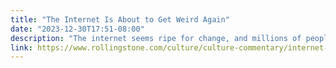 ```yaml
---
title: "The Internet Is About to Get Weird Again"
date: "2023-12-30T17:51-08:00"
description: "The internet seems ripe for change, and millions of people seem poised to connect in new ways, as they reconsider their relationship to technology."
link: https://www.rollingstone.com/culture/culture-commentary/internet-future-about-to-get-weird-1234938403/
---
```

